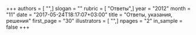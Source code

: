 +++
authors = [ "",]
slogan = ""
rubric = [ "Ответы",]
year = "2012"
month = "11"
date = "2017-05-24T18:17:07+03:00"
title = "Ответы, указания, решения"
first_page = "30"
illustrators = [ "",]
npages = "2"
in_sample = false
+++
